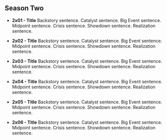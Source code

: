 ## Season Two

* **2x01 - Title**
Backstory sentence.
Catalyst sentence.
Big Event sentence.
Midpoint sentence.
Crisis sentence.
Showdown sentence.
Realization sentence.

* **2x02 - Title**
Backstory sentence.
Catalyst sentence.
Big Event sentence.
Midpoint sentence.
Crisis sentence.
Showdown sentence.
Realization sentence.

* **2x03 - Title**
Backstory sentence.
Catalyst sentence.
Big Event sentence.
Midpoint sentence.
Crisis sentence.
Showdown sentence.
Realization sentence.

* **2x04 - Title**
Backstory sentence.
Catalyst sentence.
Big Event sentence.
Midpoint sentence.
Crisis sentence.
Showdown sentence.
Realization sentence.

* **2x05 - Title**
Backstory sentence.
Catalyst sentence.
Big Event sentence.
Midpoint sentence.
Crisis sentence.
Showdown sentence.
Realization sentence.

* **2x06 - Title**
Backstory sentence.
Catalyst sentence.
Big Event sentence.
Midpoint sentence.
Crisis sentence.
Showdown sentence.
Realization sentence.

<!-- ** ## Template - Title**
Backstory sentence.
Catalyst sentence.
Big Event sentence.
Midpoint sentence.
Crisis sentence.
Showdown sentence.
Realization sentence. -->
